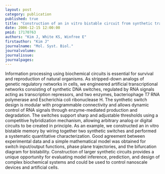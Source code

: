 ```yaml
---
layout: post
category: publication
published: true
title: "Construction of an in vitro bistable circuit from synthetic transcriptional switches."
date: 2006-12-15 12:00:00
pmid: 17170763
authors: "Kim J, White KS, Winfree E"
firstauthor: "Kim J"
journalname: "Mol. Syst. Biol."
journalvolume:
journalissue:
journalpages:
---
```


Information processing using biochemical circuits is essential for survival and reproduction of natural organisms. As stripped-down analogs of genetic regulatory networks in cells, we engineered artificial transcriptional networks consisting of synthetic DNA switches, regulated by RNA signals acting as transcription repressors, and two enzymes, bacteriophage T7 RNA polymerase and Escherichia coli ribonuclease H. The synthetic switch design is modular with programmable connectivity and allows dynamic control of RNA signals through enzyme-mediated production and degradation. The switches support sharp and adjustable thresholds using a competitive hybridization mechanism, allowing arbitrary analog or digital circuits to be created in principle. As an example, we constructed an in vitro bistable memory by wiring together two synthetic switches and performed a systematic quantitative characterization. Good agreement between experimental data and a simple mathematical model was obtained for switch input/output functions, phase plane trajectories, and the bifurcation diagram for bistability. Construction of larger synthetic circuits provides a unique opportunity for evaluating model inference, prediction, and design of complex biochemical systems and could be used to control nanoscale devices and artificial cells.

